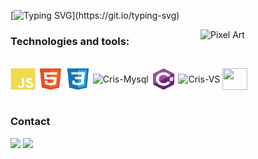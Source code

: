[![Typing SVG](https://readme-typing-svg.demolab.com?font=Fira+Code&weight=500&duration=4997&pause=1000&color=9F947A&center=FALSO&vCenter=FALSO&repeat=verdadero&random=FALSO&width=435&lines=Hello%2C+I'm+Alejandro!;Welcome+to+my+Github+profile!)](https://git.io/typing-svg)

<img src="https://i.redd.it/1d11s820dgm91.gif" alt="Pixel Art" align="right" width="200">

### Technologies and tools:

<div style="display: inline_block"><br>
  <img align="center" alt="Cris-Js" height="35" width="40" src="https://raw.githubusercontent.com/devicons/devicon/master/icons/javascript/javascript-plain.svg">
  <img align="center" alt="Cris-HTML" height="35" width="40" src="https://raw.githubusercontent.com/devicons/devicon/master/icons/html5/html5-original.svg">
  <img align="center" alt="Cris-CSS" height="35" width="40" src="https://raw.githubusercontent.com/devicons/devicon/master/icons/css3/css3-original.svg">
  <img align="center" alt= "Cris-Mysql" height="60" width="40" src="https://cdn.jsdelivr.net/gh/devicons/devicon/icons/mysql/mysql-original-wordmark.svg">       
  <img align="center" alt="Cris-Csharp" height="35" width="40" src="https://raw.githubusercontent.com/devicons/devicon/master/icons/csharp/csharp-original.svg">
  <img align="center" alt="Cris-VS" height="35" width="40" src="https://cdn.jsdelivr.net/gh/devicons/devicon/icons/vscode/vscode-original.svg">
  <img align="center" alt="" height="35" width="40" src="https://cdn.jsdelivr.net/gh/devicons/devicon@latest/icons/java/java-original.svg">

   
 
</div><br>


    
### Contact

<div> 
  <a href="https://www.linkedin.com/in/alejandro-rolon-bedoya/" target="_blank"><img src="https://img.shields.io/badge/-LinkedIn-%230077B5?style=for-the-badge&logo=linkedin&logoColor=white" target="_blank"></a> 
  <a href="mailto:alejandro.rolon.bedoya@gmail.com"><img src="https://img.shields.io/badge/-Gmail-%23333?style=for-the-badge&logo=gmail&logoColor=white" target="_blank"></a>
</div>
